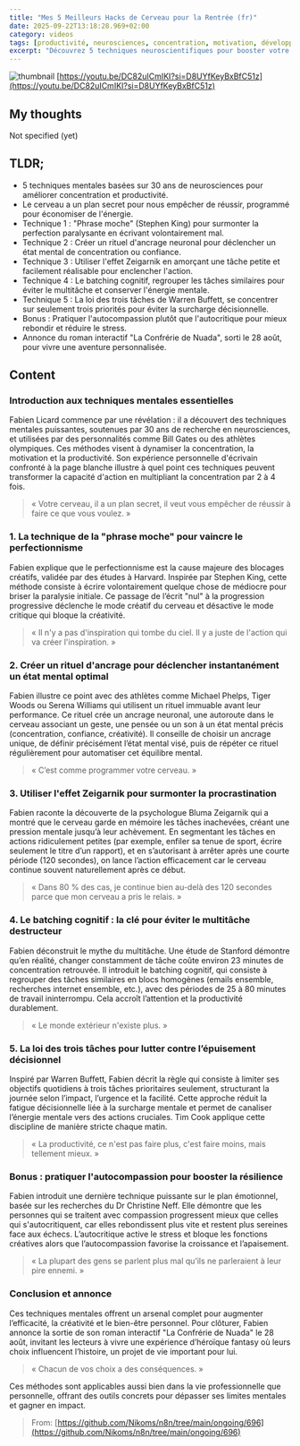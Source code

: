 ```yaml
---
title: "Mes 5 Meilleurs Hacks de Cerveau pour la Rentrée (fr)"
date: 2025-09-22T13:18:28.969+02:00
category: videos
tags: [productivité, neurosciences, concentration, motivation, développement personnel, techniques mentales, créativité, efficacité, gestion du temps, autocompassion]
excerpt: "Découvrez 5 techniques neuroscientifiques pour booster votre concentration, vaincre la procrastination, structurer votre travail et améliorer votre bien-être mental."
---
```


![thumbnail](https://i.ytimg.com/vi/DC82uICmIKI/maxresdefault.jpg)
[https://youtu.be/DC82uICmIKI?si=D8UYfKeyBxBfC51z](https://youtu.be/DC82uICmIKI?si=D8UYfKeyBxBfC51z)

## My thoughts

Not specified (yet)

## TLDR;
- 5 techniques mentales basées sur 30 ans de neurosciences pour améliorer concentration et productivité.
- Le cerveau a un plan secret pour nous empêcher de réussir, programmé pour économiser de l'énergie.
- Technique 1 : "Phrase moche" (Stephen King) pour surmonter la perfection paralysante en écrivant volontairement mal.
- Technique 2 : Créer un rituel d'ancrage neuronal pour déclencher un état mental de concentration ou confiance.
- Technique 3 : Utiliser l'effet Zeigarnik en amorçant une tâche petite et facilement réalisable pour enclencher l'action.
- Technique 4 : Le batching cognitif, regrouper les tâches similaires pour éviter le multitâche et conserver l'énergie mentale.
- Technique 5 : La loi des trois tâches de Warren Buffett, se concentrer sur seulement trois priorités pour éviter la surcharge décisionnelle.
- Bonus : Pratiquer l'autocompassion plutôt que l'autocritique pour mieux rebondir et réduire le stress.
- Annonce du roman interactif "La Confrérie de Nuada", sorti le 28 août, pour vivre une aventure personnalisée.



## Content

### Introduction aux techniques mentales essentielles
Fabien Licard commence par une révélation : il a découvert des techniques mentales puissantes, soutenues par 30 ans de recherche en neurosciences, et utilisées par des personnalités comme Bill Gates ou des athlètes olympiques. Ces méthodes visent à dynamiser la concentration, la motivation et la productivité. Son expérience personnelle d'écrivain confronté à la page blanche illustre à quel point ces techniques peuvent transformer la capacité d'action en multipliant la concentration par 2 à 4 fois.
> « Votre cerveau, il a un plan secret, il veut vous empêcher de réussir à faire ce que vous voulez. »

### 1. La technique de la "phrase moche" pour vaincre le perfectionnisme
Fabien explique que le perfectionnisme est la cause majeure des blocages créatifs, validée par des études à Harvard. Inspirée par Stephen King, cette méthode consiste à écrire volontairement quelque chose de médiocre pour briser la paralysie initiale. Ce passage de l’écrit "nul" à la progression progressive déclenche le mode créatif du cerveau et désactive le mode critique qui bloque la créativité.
> « Il n'y a pas d'inspiration qui tombe du ciel. Il y a juste de l'action qui va créer l'inspiration. »

### 2. Créer un rituel d'ancrage pour déclencher instantanément un état mental optimal
Fabien illustre ce point avec des athlètes comme Michael Phelps, Tiger Woods ou Serena Williams qui utilisent un rituel immuable avant leur performance. Ce rituel crée un ancrage neuronal, une autoroute dans le cerveau associant un geste, une pensée ou un son à un état mental précis (concentration, confiance, créativité). Il conseille de choisir un ancrage unique, de définir précisément l’état mental visé, puis de répéter ce rituel régulièrement pour automatiser cet équilibre mental.
> « C’est comme programmer votre cerveau. »

### 3. Utiliser l'effet Zeigarnik pour surmonter la procrastination
Fabien raconte la découverte de la psychologue Bluma Zeigarnik qui a montré que le cerveau garde en mémoire les tâches inachevées, créant une pression mentale jusqu’à leur achèvement. En segmentant les tâches en actions ridiculement petites (par exemple, enfiler sa tenue de sport, écrire seulement le titre d’un rapport), et en s’autorisant à arrêter après une courte période (120 secondes), on lance l’action efficacement car le cerveau continue souvent naturellement après ce début.
> « Dans 80 % des cas, je continue bien au-delà des 120 secondes parce que mon cerveau a pris le relais. »

### 4. Le batching cognitif : la clé pour éviter le multitâche destructeur
Fabien déconstruit le mythe du multitâche. Une étude de Stanford démontre qu’en réalité, changer constamment de tâche coûte environ 23 minutes de concentration retrouvée. Il introduit le batching cognitif, qui consiste à regrouper des tâches similaires en blocs homogènes (emails ensemble, recherches internet ensemble, etc.), avec des périodes de 25 à 80 minutes de travail ininterrompu. Cela accroît l’attention et la productivité durablement.
> « Le monde extérieur n'existe plus. »

### 5. La loi des trois tâches pour lutter contre l’épuisement décisionnel
Inspiré par Warren Buffett, Fabien décrit la règle qui consiste à limiter ses objectifs quotidiens à trois tâches prioritaires seulement, structurant la journée selon l’impact, l’urgence et la facilité. Cette approche réduit la fatigue décisionnelle liée à la surcharge mentale et permet de canaliser l’énergie mentale vers des actions cruciales. Tim Cook applique cette discipline de manière stricte chaque matin.
> « La productivité, ce n'est pas faire plus, c'est faire moins, mais tellement mieux. »

### Bonus : pratiquer l'autocompassion pour booster la résilience
Fabien introduit une dernière technique puissante sur le plan émotionnel, basée sur les recherches du Dr Christine Neff. Elle démontre que les personnes qui se traitent avec compassion progressent mieux que celles qui s'autocritiquent, car elles rebondissent plus vite et restent plus sereines face aux échecs. L’autocritique active le stress et bloque les fonctions créatives alors que l’autocompassion favorise la croissance et l’apaisement.
> « La plupart des gens se parlent plus mal qu’ils ne parleraient à leur pire ennemi. »

### Conclusion et annonce
Ces techniques mentales offrent un arsenal complet pour augmenter l’efficacité, la créativité et le bien-être personnel. Pour clôturer, Fabien annonce la sortie de son roman interactif "La Confrérie de Nuada" le 28 août, invitant les lecteurs à vivre une expérience d’héroïque fantasy où leurs choix influencent l’histoire, un projet de vie important pour lui.

> « Chacun de vos choix a des conséquences. »

Ces méthodes sont applicables aussi bien dans la vie professionnelle que personnelle, offrant des outils concrets pour dépasser ses limites mentales et gagner en impact.





> From: [https://github.com/Nikoms/n8n/tree/main/ongoing/696](https://github.com/Nikoms/n8n/tree/main/ongoing/696)